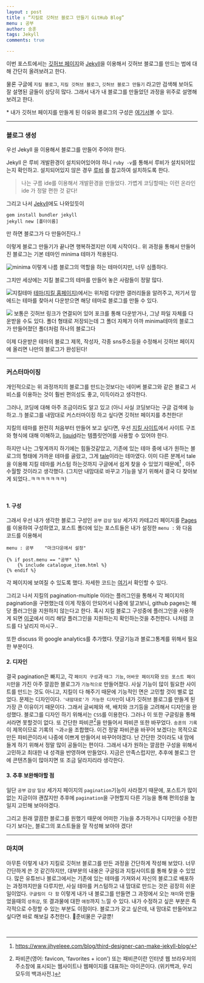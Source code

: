 ```yaml
---
layout : post
title : “지킬로 깃허브 블로그 만들기 GitHub Blog”
menu : 공부
author: 송훈
tags: Jekyll
comments: true

---
```


이번 포스트에서는 [깃허브 페이지](https://pages.github.com)와 [Jekyll](https://jekyllrb.com)을 이용해서 깃허브 블로그를 만드는 법에 대해 간단히 올려보려고 한다.

물론 구글에 `지킬 블로그`, `지킬 깃허브 블로그`, `깃허브 블로그 만들기` 라고만 검색해 보아도 잘 설명된 글들이 상당히 많다. 그래서 내가 내 블로그를 만들었던 과정을 위주로 설명해 보려고 한다.

\* 내가 깃허브 페이지를 만들게 된 이유와 블로그의 구성은 [여기서](https://songh-oon.github.io/2022-06-22/firstpost)볼 수 있다.

---

### 블로그 생성 

우선 Jekyll 을 이용해서 블로그를 만들어 주어야 한다.

Jekyll 은 루비 개발환경이 설치되어있어야 하니 `ruby -v`를 통해서 루비가 설치되어있는지 확인하고. 설치되어있지 않은 경우 [루비](http://www.ruby-lang.org/ko/) 를 참고하여 설치하도록 한다.
>나는 구름 ide를 이용해서 개발환경을 만들었다. 가볍게 코딩할때는 이런 온라인 ide 가 정말 편한 것 같다!

그리고 나서
[Jekyll](https://jekyllrb.com)에도 나와있듯이
```
gem install bundler jekyll
jekyll new [폴더이름] 
```
 만 하면 블로그가 다 만들어진다..!

이렇게 블로그 만들기가 끝나면 행복하겠지만 이제 시작이다..
위 과정을 통해서 만들어진 블로그는 기본 테마인 minima 테마가 적용된다.

![minima](https://user-images.githubusercontent.com/84430293/175992900-a47e1d74-f880-464a-b05e-10cb91bbde43.png)
이렇게 나름 블로그의 역할을 하는 테마이지만, 너무 심플하다.

그치만 세상에는 지킬 블로그의 테마를 만들어 놓은 사람들이 정말 많다.   
      
        

![지킬테마](https://user-images.githubusercontent.com/84430293/175994032-68b31246-24c4-4b2c-bceb-fb8973a4860a.png)
[테마(지킬 홈페이지)](https://jekyllrb-ko.github.io/docs/themes/)에서는 위처럼 다양한 갤러리들을 알려주고, 저기서 맘에드는 테마를 찾아서 다운받으면 해당 테마로 블로그를 만들 수 있다.


![](https://user-images.githubusercontent.com/84430293/175995969-f0c008bc-1ea8-4d8d-b156-aa3dcf63713b.png)
보통은 깃허브 링크가 연결되어 있어 포크를 통해 다운받거나, 그냥 파일 자체를 다운받을 수도 있다.
폴더 형태로 저장되는데 그 폴더 자체가 아까 minima테마의 블로그가 만들어졌던 폴더처럼 하나의 블로그다

이제 다운받은 테마의 블로그 제목, 작성자, 각종 sns주소등을 수정해서 깃허브 페이지에 올리면 나만의 블로그가 완성된다!

---

### 커스터마이징 

개인적으로는 위 과정까지의 블로그를 만드는것보다는 네이버 블로그와 같은 블로그 서비스를 이용하는 것이 훨씬 편의성도 좋고, 이득이라고 생각한다.

그러나, 코딩에 대해 아주 조금이라도 알고 있고 (아니 사실 코딩보다는 구글 검색에 능하고..!) 블로그를 내맘대로 커스터마이징 하고 싶다면 깃허브 페이지를 추천한다!   

지킬의 테마를 완전히 처음부터 만들어 보고 싶다면, 우선 [지킬 사이트](https://jekyllrb-ko.github.io/)에서 사이트 구조와 형식에 대해 이해하고, [liquid](https://shopify.github.io/liquid/)라는 템플릿언어를 사용할 수 있어야 한다.

하지만 나는 그렇게까지 하기에는 힘들것같았고, 기존에 있는 테마 중에 내가 원하는 블로그의 형태에 가까운 테마를 골랐고, 그게  [tale](https://github.com/chesterhow/tale)이라는 테마였다. 이미 다른 분께서 tale을 이용해 지킬 테마를 커스텀 하는것까지 구글에서 쉽게 찾을 수 있었기 때문에[^1] , 아주 수월할 것이라고 생각했다. 
(그치만 내맘대로 바꾸고 기능을 넣기 위해서 결국 다 찾아보게 되었다..ㅋㅋㅋㅋㅋㅋㅋ)

<br>

#### 1. 구성
그래서 우선 내가 생각한 블로그 구성인
`공부` `감상` `일상`  세가지 카테고리 페이지를 [Pages](https://jekyllrb-ko.github.io/docs/pages/)를 이용하여 구성하였고,
포스트 폴더에 있는 포스트들은 내가 설정한 `menu :` 와 다음 코드를 이용해서
```
menu : 공부    "마크다운에서 설정"
```
```
{% if post.menu == "공부" %}
	{% include catalogue_item.html %}
{% endif %}				    		
```
각 페이지에 보여질 수 있도록 했다. 자세한 코드는 [여기](https://github.com/songh-oon/songh-oon.github.io/blob/main/study/index.html)서 확인할 수 있다.

그리고 나서 지킬의 pagination-multiple 이라는 플러그인을 통해서 각 페이지의 pagination을 구현했는데 이게 작동이 안되어서 나중에 알고보니, github pages는 해당 플러그인을 지원하지 않는다고 한다. 혹시 지킬 블로그 구성중에 플러그인을 사용하게 되면 [이곳](https://pages.github.com/versions/)에서 미리 해당 플러그인을 지원하는지 확인하는것을 추천한다. 나처럼 코드를 다 날리지 마시구.. 

또한 discuss 와 google analytics를 추가했다. 댓글기능과 블로그통계를 위해서 필요한 부분이다.

#### 2. 디자인
결국 pagination은 빠지고, 각 `페이지 구성`과 `태그 기능`, `어바웃 페이지`와 `모든 포스트 페이지`만을 가진 아주 깔끔한 블로그가 `기능적으로` 만들어졌다. 
사실 기능이 많이 필요한 사이트를 만드는 것도 아니고, 지킬이 다 해주기 때문에 기능적인 면은 고민할 것이 별로 없었다. 문제는 디자인이다. `'내맘대로'가 가능한 디자인`이 내가 깃허브 블로그를 만들게 된 가장 큰 이유이기 때문이다. 
그래서 글씨체와 색, 배치와 크기등을 고려해서 디자인을 완성했다. 블로그를 디자인 하기 위해서는 `CSS`를 이용한다. 그러나 이 또한 구글링을 통해서라면 못할것이 없다. 
또 간단한 파비콘[^2]을 만들어서 파비콘 또한 바꾸었다. `송훈의 기록`이 제목이므로 기록의  `ㄱ`과`ㄹ`을 조합했다. 이건 정말 파비콘을 바꾸어 보겠다는 목적으로 만든 파비콘이라서 나중에 이쁘게 만들어서 바꾸어야겠다. 
난 간단한 것이라도 내 맘에 들게 하기 위해서 정말 많이 공들이는 편이다. 그래서 내가 원하는 깔끔한 구성을 위해서 고민하고 최대한 내 성격을 반영하며 만들었다.
지금은 만족스럽지만, 추후에 블로그 안에 콘텐츠들이 많아지면 또 조금 달라지리라 생각한다.

#### 3. 추후 보완해야할 점
일단 `공부` `감상` `일상` 세가지 페이지의 `pagination`기능이 사라졌기 때문에, 포스트가 많이 없는 지금이야 괜찮지만 추후에 `pagination`을 구현할지 다른 기능을 통해 편의성을 높일지 고민해 보아야겠다.

그리고 원래 깔끔한 블로그를 원했기 때문에 어떠한 기능을 추가하거나 디자인을 수정한다기 보다는, 블로그의 포스트들을 잘 작성해 보아야 겠다!

---

### 마치며
아무튼 이렇게 내가 지킬로 깃허브 블로그를 만든 과정을 간단하게 작성해 보았다.
너무 간단하게 쓴 것 같긴하지만, 대부분의 내용은 구글링과 지킬사이트를 통해 찾을 수 있었다.
많은 유튜브나 블로그에서는 기존에 있는 테마를 가져와서 자신의 블로그로 배포하는 과정까지만을 다루지만,
사실 테마를 커스텀하고 내 맘대로 만드는 것은 굉장히 쉬운 일이었다. `구글링이 다 함`
이렇게 내가 내 블로그를 만들면 그 과정에서 오는 `재미`와 만들었을때의 `성취감`, 또 결과물에 대한 `애정`까지 느낄 수 있다. 내가 수정하고 싶은 부분은 즉각적으로 수정할 수 있는 부분도 이점이다.
블로그가 갖고 싶은데, 내 맘대로 만들어보고 싶다면 바로 해보길 추천한다.
📝준비물은 구글뿐! 

<br>



 


[^1]: https://www.jihyeleee.com/blog/third-designer-can-make-jekyll-blog/ 

[^2]: 파비콘(영어: favicon, 'favorites + icon') 또는 패비콘이란 인터넷 웹 브라우저의 주소창에 표시되는 웹사이트나 웹페이지를 대표하는 아이콘이다. (위키백과, 우리 모두의 백과사전.)
